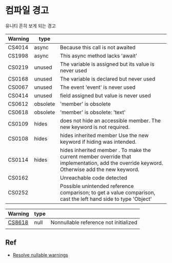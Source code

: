 # 컴파일 경고

유니티 흔히 보게 되는 경고

| Warning | type     |                                                                                                                                            |
| ------- | -------- | ------------------------------------------------------------------------------------------------------------------------------------------ |
| CS4014  | async    | Because this call is not awaited                                                                                                           |
| CS1998  | async    | This async method lacks 'await'                                                                                                            |
| CS0219  | unused   | The variable is assigned but its value is never used                                                                                       |
| CS0168  | unused   | The variable is declared but never used                                                                                                    |
| CS0067  | unused   | The event 'event' is never used                                                                                                            |
| CS0414  | unused   | field assigned but value is never used                                                                                                     |
| CS0612  | obsolete | 'member' is obsolete                                                                                                                       |
| CS0618  | obsolete | 'member' is obsolete: 'text'                                                                                                               |
| CS0109  | hides    | does not hide an accessible member. The new keyword is not required.                                                                       |
| CS0108  | hides    | hides inherited member Use the new keyword if hiding was intended.                                                                         |
| CS0114  | hides    | hides inherited member . To make the current member override that implementation, add the override keyword. Otherwise add the new keyword. |
| CS0162  |          | Unreachable code detected                                                                                                                  |
| CS0252  |          | Possible unintended reference comparison; to get a value comparison, cast the left hand side to type 'Object'                              |


| Warning                                                                                                                                                | type |                                       |
| ------------------------------------------------------------------------------------------------------------------------------------------------------ | ---- | ------------------------------------- |
| [CS8618](https://learn.microsoft.com/en-us/dotnet/csharp/language-reference/compiler-messages/nullable-warnings#nonnullable-reference-not-initialized) | null | Nonnullable reference not initialized |
|                                                                                                                                                        |      |                                       |


## Ref

- [Resolve nullable warnings](https://learn.microsoft.com/en-us/dotnet/csharp/language-reference/compiler-messages/nullable-warnings)

